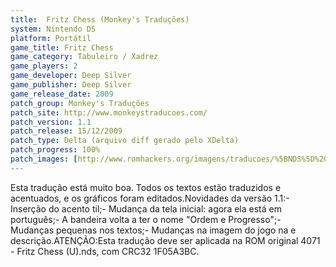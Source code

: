 ```yaml
---
title:  Fritz Chess (Monkey's Traduções)
system: Nintendo DS
platform: Portátil
game_title: Fritz Chess
game_category: Tabuleiro / Xadrez
game_players: 2
game_developer: Deep Silver
game_publisher: Deep Silver
game_release_date: 2009
patch_group: Monkey's Traduções
patch_site: http://www.monkeystraducoes.com/
patch_version: 1.1
patch_release: 15/12/2009
patch_type: Delta (arquivo diff gerado pelo XDelta)
patch_progress: 100%
patch_images: [http://www.romhackers.org/imagens/traducoes/%5BNDS%5D%20Fritz%20Chess%20-%20Monkey's%20Tradu%C3%A7%C3%B5es%20-%201.png,http://www.romhackers.org/imagens/traducoes/%5BNDS%5D%20Fritz%20Chess%20-%20Monkey's%20Tradu%C3%A7%C3%B5es%20-%202.png,http://www.romhackers.org/imagens/traducoes/%5BNDS%5D%20Fritz%20Chess%20-%20Monkey's%20Tradu%C3%A7%C3%B5es%20-%203.png]
---
```

Esta tradução está muito boa. Todos os textos estão traduzidos e acentuados, e os gráficos foram editados.Novidades da versão 1.1:- Inserção do acento til;- Mudança da tela inicial: agora ela está em português;- A bandeira volta a ter o nome "Ordem e Progresso";- Mudanças pequenas nos textos;- Mudanças na imagem do jogo na e descrição.ATENÇÃO:Esta tradução deve ser aplicada na ROM original 4071 - Fritz Chess (U).nds, com CRC32 1F05A3BC.